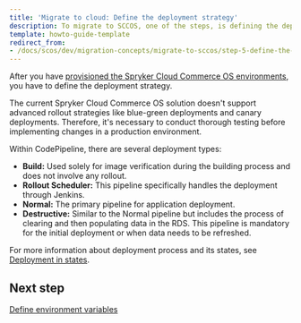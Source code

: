```yaml
---
title: 'Migrate to cloud: Define the deployment strategy'
description: To migrate to SCCOS, one of the steps, is defining the deployment strategy.
template: howto-guide-template
redirect_from:
- /docs/scos/dev/migration-concepts/migrate-to-sccos/step-5-define-the-deployment-strategy.html
---
```


After you have [provisioned the Spryker Cloud Commerce OS environments](/docs/dg/dev/upgrade-and-migrate/migrate-to-sccos/step-4-provision-the-sccos-environments.html), you have to define the deployment strategy.

The current Spryker Cloud Commerce OS solution doesn't support advanced rollout strategies like blue-green deployments and canary deployments. Therefore, it's necessary to conduct thorough testing before implementing changes in a production environment.

Within CodePipeline, there are several deployment types:

* **Build:** Used solely for image verification during the building process and does not involve any rollout.
* **Rollout Scheduler:** This pipeline specifically handles the deployment through Jenkins.
* **Normal:** The primary pipeline for application deployment.
* **Destructive:** Similar to the Normal pipeline but includes the process of clearing and then populating data in the RDS. This pipeline is mandatory for the initial deployment or when data needs to be refreshed.

For more information about deployment process and its states, see [Deployment in states](/docs/ca/dev/configure-deployment-pipelines/deployment-in-states.html).

## Next step
[Define environment variables](/docs/dg/dev/upgrade-and-migrate/migrate-to-sccos/step-6-define-environment-variables.html)
